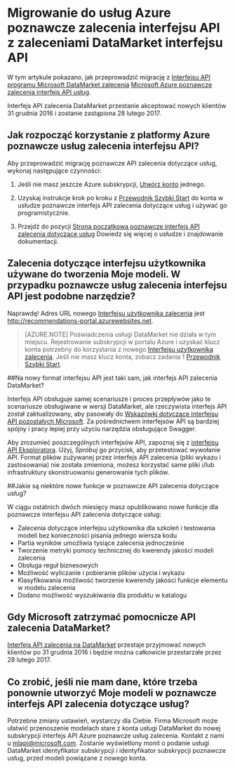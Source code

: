 
<properties
    pageTitle="Migrowanie do usług Azure poznawcze zalecenia interfejsu API z zaleceniami DataMarket interfejsu API | Microsoft Azure"
    description="Azure maszynowego uczenia zalecenia — migracji do usługi poznawcze zalecenia"
    services="cognitive-services"
    documentationCenter=""
    authors="luiscabrer"
    manager="jhubbard"
    editor="cgronlun"/>

<tags
    ms.service="cognitive-services"
    ms.workload="data-services"
    ms.tgt_pltfrm="na"
    ms.devlang="na"
    ms.topic="article"
    ms.date="09/01/2016"
    ms.author="luisca"/>


# <a name="migrate-to-azure-cognitive-services-recommendations-api-from-the-datamarket-recommendations-api"></a>Migrowanie do usług Azure poznawcze zalecenia interfejsu API z zaleceniami DataMarket interfejsu API
W tym artykule pokazano, jak przeprowadzić migrację z [Interfejsu API programu Microsoft DataMarket zalecenia](https://datamarket.azure.com/dataset/amla/recommendations) [Microsoft Azure poznawcze zalecenia interfejs API usług](https://www.microsoft.com/cognitive-services/en-us/recommendations-api).

Interfejs API zalecenia DataMarket przestanie akceptować nowych klientów 31 grudnia 2016 i zostanie zastąpiona 28 lutego 2017.

## <a name="how-do-i-start-using-the-azure-cognitive-services-recommendations-api"></a>Jak rozpocząć korzystanie z platformy Azure poznawcze usług zalecenia interfejsu API?

Aby przeprowadzić migrację poznawcze API zalecenia dotyczące usług, wykonaj następujące czynności:

1.  Jeśli nie masz jeszcze Azure subskrypcji, [Utwórz konto](https://portal.azure.com/#create/Microsoft.CognitiveServices/apitype/Recommendations/pricingtier/S1) jednego. 

1.  Uzyskaj instrukcje krok po kroku z [Przewodnik Szybki Start](cognitive-services-recommendations-quick-start.md) do konta w usłudze poznawcze interfejs API zalecenia dotyczące usług i używać go programistycznie. 

1.  Przejdź do pozycji [Strona początkowa poznawcze interfejs API zalecenia dotyczące usług](https://www.microsoft.com/cognitive-services/en-us/recommendations-api) Dowiedz się więcej o usłudze i znajdowanie dokumentacji.

## <a name="i-used-the-recommendations-ui-to-build-my-models-is-there-a-similar-tool-for-the-cognitive-services-recommendations-api"></a>Zalecenia dotyczące interfejsu użytkownika używane do tworzenia Moje modeli. W przypadku poznawcze usług zalecenia interfejsu API jest podobne narzędzie?

Naprawdę! Adres URL nowego [Interfejsu użytkownika zalecenia](http://recommendations-portal.azurewebsites.net/) jest http://recommendations-portal.azurewebsites.net. 

>[AZURE.NOTE] Poświadczenia usługi DataMarket nie działa w tym miejscu. Rejestrowanie subskrypcji w portalu Azure i uzyskać klucz konta potrzebny do korzystania z nowego [Interfejsu użytkownika zalecenia](http://recommendations-portal.azurewebsites.net/).
Jeśli nie masz klucz konta, zobacz zadania 1 [Przewodnik Szybki Start](cognitive-services-recommendations-quick-start.md).

##<a name="is-the-new-api-format-the-same-as-the-datamarket-recommendations-api"></a>Na nowy format interfejsu API jest taki sam, jak interfejs API zalecenia DataMarket?

Interfejs API obsługuje samej scenariusze i proces przepływów jako te scenariusze obsługiwane w wersji DataMarket, ale rzeczywista interfejs API został zaktualizowany, aby pasowały do [Wskazówki dotyczące interfejsu API pozostałych Microsoft](https://github.com/Microsoft/api-guidelines/blob/master/Guidelines.md). Za pośrednictwem interfejsów API są bardziej spójny i pracy lepiej przy użyciu narzędzia obsługujące Swagger.

Aby zrozumieć poszczególnych interfejsów API, zapoznaj się z [interfejsu API Eksploratora](https://westus.dev.cognitive.microsoft.com/docs/services/Recommendations.V4.0/operations/56f30d77eda5650db055a3db).
Użyj, *Spróbuj* go przycisk, aby przetestować wywołanie API. Format plików zużywanej przez interfejs API zalecenia (pliki wykazu i zastosowania) nie została zmieniona, możesz korzystać same pliki i/lub infrastruktury skonstruowaniu generowanie tych plików.

##<a name="what-are-some-new-features-in-the-cognitive-services-recommendations-api"></a>Jakie są niektóre nowe funkcje w poznawcze API zalecenia dotyczące usług?

W ciągu ostatnich dwóch miesięcy masz opublikowano nowe funkcje dla poznawcze interfejsu API zalecenia dotyczące usług:
-   Zalecenia dotyczące interfejsu użytkownika dla szkoleń i testowania modeli bez konieczności pisania jednego wiersza kodu
-   Partia wyników umożliwia tysiące zalecenia jednocześnie
-   Tworzenie metryki pomocy technicznej do kwerendy jakości modeli zalecenia
-   Obsługa reguł biznesowych
-   Możliwość wyliczanie i pobieranie plików użycia i wykazu
-   Klasyfikowania możliwość tworzenie kwerendy jakości funkcje elementu w modelu zalecenia
-   Dodano możliwość wyszukiwania dla produktu w katalogu

## <a name="when-does-microsoft-stop-supporting-the-datamarket-recommendations-api"></a>Gdy Microsoft zatrzymać pomocnicze API zalecenia DataMarket?

[Interfejs API zalecenia na DataMarket](https://datamarket.azure.com/dataset/amla/recommendations) przestaje przyjmować nowych klientów po 31 grudnia 2016 i będzie można całkowicie przestarzałe przez 28 lutego 2017. 

## <a name="what-if-i-dont-have-the-data-that-i-need-to-recreate-my-models-in-the-cognitive-services-recommendations-api"></a>Co zrobić, jeśli nie mam dane, które trzeba ponownie utworzyć Moje modeli w poznawcze interfejs API zalecenia dotyczące usług?

Potrzebne zmiany ustawień, wystarczy dla Ciebie. Firma Microsoft może ułatwić przenoszenie modelach stare z konta usługi DataMarket do nowej subskrypcji interfejs API Azure poznawcze usług zalecenia. Kontakt z nami u [mlapi@microsoft.com](mailto://mlapi@microsoft.com). Zostanie wyświetlony monit o podanie usługi DataMarket identyfikator subskrypcji i identyfikator subskrypcji poznawcze usług, przed modeli powiązane z nowego konta.
